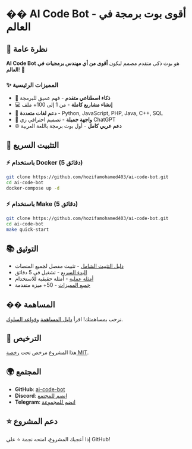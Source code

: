 # �� AI Code Bot - أقوى بوت برمجة في العالم

## 🌟 نظرة عامة

**AI Code Bot** هو بوت ذكي متقدم مصمم ليكون **أقوى من أي مهندس برمجيات في العالم**! 🚀

### ✨ المميزات الرئيسية
- 🧠 **ذكاء اصطناعي متقدم** - فهم عميق للبرمجة
- 💻 **إنشاء مشاريع كاملة** - من 1 إلى 100+ ملف
- 🔧 **دعم لغات متعددة** - Python, JavaScript, PHP, Java, C++, SQL
- 🎨 **واجهة جميلة** - تصميم احترافي زي ChatGPT
- 🌐 **دعم عربي كامل** - أول بوت برمجة باللغة العربية

## 🚀 التثبيت السريع

### ⚡ باستخدام Docker (5 دقائق)
```bash
git clone https://github.com/hozifamohamed403/ai-code-bot.git
cd ai-code-bot
docker-compose up -d
```

### ⚡ باستخدام Make (5 دقائق)
```bash
git clone https://github.com/hozifamohamed403/ai-code-bot.git
cd ai-code-bot
make quick-start
```

## 📚 التوثيق

- [دليل التثبيت الشامل](INSTALL_FULL.md) - تثبيت مفصل لجميع المنصات
- [البدء السريع](QUICKSTART.md) - تشغيل في 5 دقائق
- [أمثلة عملية](DEMO.md) - أمثلة حقيقية للاستخدام
- [جميع المميزات](FEATURES.md) - 50+ ميزة متقدمة

## �� المساهمة

نرحب بمساهمتك! اقرأ [دليل المساهمة](CONTRIBUTING.md) و[قواعد السلوك](CODE_OF_CONDUCT.md).

## 📄 الترخيص

هذا المشروع مرخص تحت [رخصة MIT](LICENSE).

## 🌍 المجتمع

- **GitHub**: [ai-code-bot](https://github.com/hozifamohamed403/ai-code-bot)
- **Discord**: [انضم للمجتمع](https://discord.gg/aicodebot)
- **Telegram**: [انضم للمجموعة](https://t.me/aicodebot)

## ⭐ دعم المشروع

إذا أعجبك المشروع، امنحه نجمة ⭐ على GitHub!
